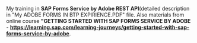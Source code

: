  My training in **SAP Forms Service by Adobe REST API**(detailed description in "My ADOBE FORMS IN BTP EXPIRIENCE.PDF" file.
 Also materials from online course **"GETTING STARTED WITH SAP FORMS SERVICE BY ADOBE** -
**https://learning.sap.com/learning-journeys/getting-started-with-sap-forms-service-by-adobe**.
